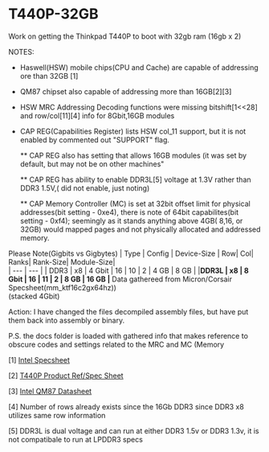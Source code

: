 # T440P-32GB
Work on getting the Thinkpad T440P to boot with 32gb ram (16gb x 2) 



NOTES:

* Haswell(HSW) mobile chips(CPU and Cache) are capable of addressing ore than 32GB [1]

* QM87 chipset also capable of addressing more than 16GB[2][3]

* HSW MRC Addressing Decoding functions were missing bitshift[1<<28] and row/col[11][4] info for 8Gbit,16GB modules
  
 * CAP REG(Capabilities Register) lists HSW col_11 support, but it is not enabled by commented out "SUPPORT" flag. 
  
   ** CAP REG also has setting that allows 16GB modules (it was set by default, but may not be on other machines"
  
   ** CAP REG has ability to enable DDR3L[5] voltage at 1.3V rather than DDR3 1.5V,( did not enable, just noting)
  
   ** CAP Memory Controller (MC) is set at 32bit offset limit for physical addresses(bit setting - 0xe4), 
        there is note of 64bit capabilites(bit setting - 0xf4);  seemingly as it stands anything above 4GB( 8,16, or 32GB) would mapped pages and 
        not physically allocated and addressed memory. 

 

  Please Note(Gigbits vs Gigbytes)
  | Type | Config |  Device-Size |   Row|  Col|   Ranks|  Rank-Size|  Module-Size|    
  | ---  | ---  |
|  DDR3  | x8    |  4 Gbit  |   16  |  10   |  2   |  4 GB   |    8 GB  |
|**DDR3L | x8   |   8 Gbit  |   16  |  11   |  2   |  8 GB  |     16 GB |** Data gathereed from Micron/Corsair Specsheet(mm_ktf16c2gx64hz))  
              (stacked 4Gbit)



Action:
I have changed the files decompiled assembly files, but have put them back into assembly or binary.

P.S. the docs folder is loaded with gathered info that makes reference to obscure codes and settings related to the MRC and MC (Memory 

[1]
[Intel Specsheet](https://ark.intel.com/content/www/us/en/ark/products/75117/intel-core-i7-4700mq-processor-6m-cache-up-to-3-40-ghz.html)

[2]
[T440P Product Ref/Spec Sheet](https://psref.lenovo.com/syspool/Sys/PDF/withdrawnbook/ThinkPad_T440p.pdf)

[3]
[Intel QM87 Datasheet](https://www.intel.com/content/www/us/en/products/docs/chipsets/8-series-chipset-pch-datasheet.html)

[4] Number of rows already exists since the 16Gb DDR3 since DDR3 x8 utilizes same row information

[5] DDR3L is dual voltage and can run at either DDR3 1.5v or DDR3 1.3v, it is not compatibale to run at LPDDR3 specs
